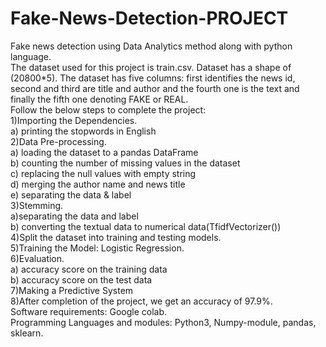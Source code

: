# Fake-News-Detection-PROJECT
Fake news detection using Data Analytics method along with python language.  
The dataset used for this project is train.csv. Dataset has a shape of (20800*5). The dataset has five columns: first identifies the news id, second and third are title and author and the fourth one is the text and finally the fifth one denoting FAKE or REAL.  
Follow the below steps to complete the project:  
1)Importing the Dependencies.  
a) printing the stopwords in English  
2)Data Pre-processing.  
a) loading the dataset to a pandas DataFrame  
b) counting the number of missing values in the dataset  
c) replacing the null values with empty string  
d) merging the author name and news title  
e) separating the data & label  
3)Stemming.  
a)separating the data and label  
b) converting the textual data to numerical data(TfidfVectorizer())  
4)Split the dataset into training and testing models.  
5)Training the Model: Logistic Regression.  
6)Evaluation.  
a) accuracy score on the training data  
b) accuracy score on the test data  
7)Making a Predictive System  
8)After completion of the project, we get an accuracy of 97.9%.  
Software requirements: Google colab.  
Programming Languages and modules: Python3, Numpy-module, pandas, sklearn.  
